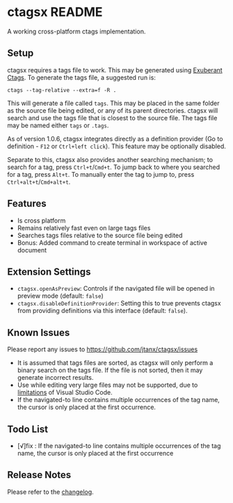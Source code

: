 # ctagsx README
A working cross-platform ctags implementation.

## Setup
ctagsx requires a tags file to work. This may be generated using [Exuberant Ctags](http://ctags.sourceforge.net). To generate the tags file, a suggested run is:

```
ctags --tag-relative --extra=f -R .
```

This will generate a file called `tags`. This may be placed in the same folder as the source file being edited, or any of its parent directories. ctagsx will search and use the tags file that is closest to the source file. The tags file may be named either `tags` or `.tags`.

As of version 1.0.6, ctagsx integrates directly as a definition provider (Go to definition - `F12` or `Ctrl+left click`). This feature may be optionally disabled.

Separate to this, ctagsx also provides another searching mechanism; to search for a tag, press `Ctrl+t`/`Cmd+t`. To jump back to where you searched for a tag, press `Alt+t`. To manually enter the tag to jump to, press `Ctrl+alt+t`/`Cmd+alt+t`.

## Features
* Is cross platform
* Remains relatively fast even on large tags files
* Searches tags files relative to the source file being edited
* Bonus: Added command to create terminal in workspace of active document

## Extension Settings
* `ctagsx.openAsPreview`: Controls if the navigated file will be opened in preview mode (default: `false`)
* `ctagsx.disableDefinitionProvider`: Setting this to true prevents ctagsx from providing definitions via this interface (default: `false`).

## Known Issues
Please report any issues to https://github.com/jtanx/ctagsx/issues

* It is assumed that tags files are sorted, as ctagsx will only perform a binary search on the tags file. If the file is not sorted, then it may generate incorrect results.
* Use while editing very large files may not be supported, due to [limitations](https://github.com/Microsoft/vscode/issues/3147) of Visual Studio Code.
* If the navigated-to line contains multiple occurrences of the tag name, the cursor is only placed at the first occurrence.

## Todo List
* [√]fix : If the navigated-to line contains multiple occurrences of the tag name, the cursor is only placed at the first occurrence

## Release Notes
Please refer to the [changelog](CHANGELOG.md).
